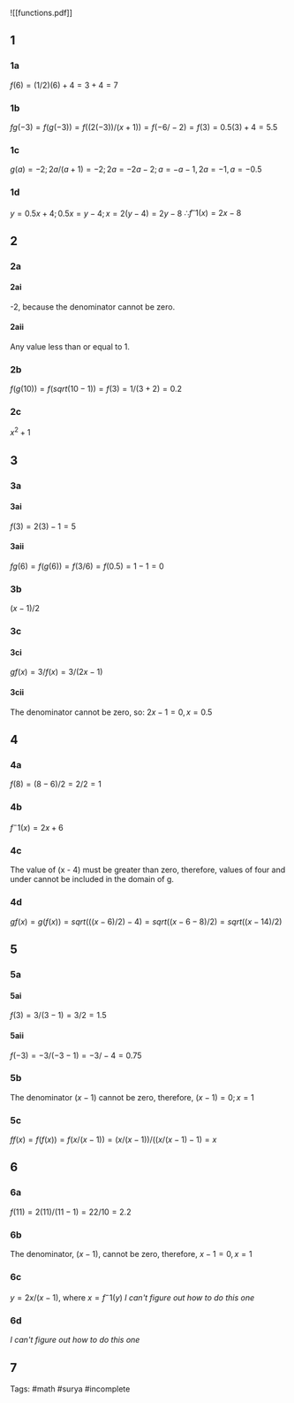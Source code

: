 ![[functions.pdf]]
## 1
### 1a
$f(6) = (1/2)(6) + 4 = 3 + 4 = 7$

### 1b
$fg(-3) = f(g(-3)) = f((2(-3))/(x+1)) = f(-6 / -2) = f(3) = 0.5(3) + 4 = 5.5$

### 1c
$g(a) = -2; 2a/(a+1) = -2; 2a = -2a -2; a = -a -1, 2a = -1, a = -0.5$ 

### 1d
$y = 0.5x + 4; 0.5x = y - 4; x = 2(y - 4) = 2y-8$
$∴ f^–1(x) = 2x-8$

## 2
### 2a
#### 2ai
-2, because the denominator cannot be zero.

#### 2aii
Any value less than or equal to 1.

### 2b
$f(g(10)) = f(sqrt(10 -1)) = f(3) = 1/(3+2) = 0.2$

### 2c
$x^2 + 1$

## 3
### 3a
#### 3ai
$f(3) = 2(3)-1 = 5$

#### 3aii
$fg(6) = f(g(6)) = f(3/6) = f(0.5) = 1-1 = 0$

### 3b
$(x - 1)/2$

### 3c
#### 3ci
$gf(x) = 3/f(x) = 3/(2x-1)$

#### 3cii
The denominator cannot be zero, so: $2x-1 = 0, x = 0.5$

## 4
### 4a
$f(8) = (8-6)/2 = 2/2 = 1$

### 4b
$f^-1(x) = 2x + 6$

### 4c
The value of (x - 4) must be greater than zero, therefore, values of four and under cannot be included in the domain of g.

### 4d
$gf(x) = g(f(x)) = sqrt(((x-6)/2)-4) = sqrt((x-6-8)/2) = sqrt((x-14)/2)$

## 5
### 5a
#### 5ai
$f(3) = 3/(3-1) = 3/2 = 1.5$

#### 5aii 
$f(-3) = -3/(-3-1) = -3/-4 = 0.75$

### 5b
The denominator $(x - 1)$ cannot be zero, therefore, $(x-1) = 0; x = 1$

### 5c
$ff(x) = f(f(x)) = f(x/(x-1)) = (x/(x-1))/((x/(x-1)-1) = x$

## 6
### 6a
$f(11) = 2(11)/ (11-1) = 22 / 10 = 2.2$

### 6b
The denominator, $(x-1)$, cannot be zero, therefore, $x-1 = 0, x = 1$

### 6c
$y = 2x/(x-1)$, where $x = f^-1(y)$
*I can't figure out how to do this one*

### 6d
*I can't figure out how to do this one*

## 7

Tags: #math #surya #incomplete 
